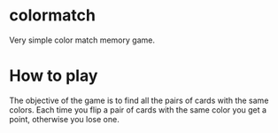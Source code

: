 colormatch
==========

Very simple color match memory game.

How to play
===========

The objective of the game is to find all the pairs of cards with the same colors.
Each time you flip a pair of cards with the same color you get a point, otherwise you lose one.
